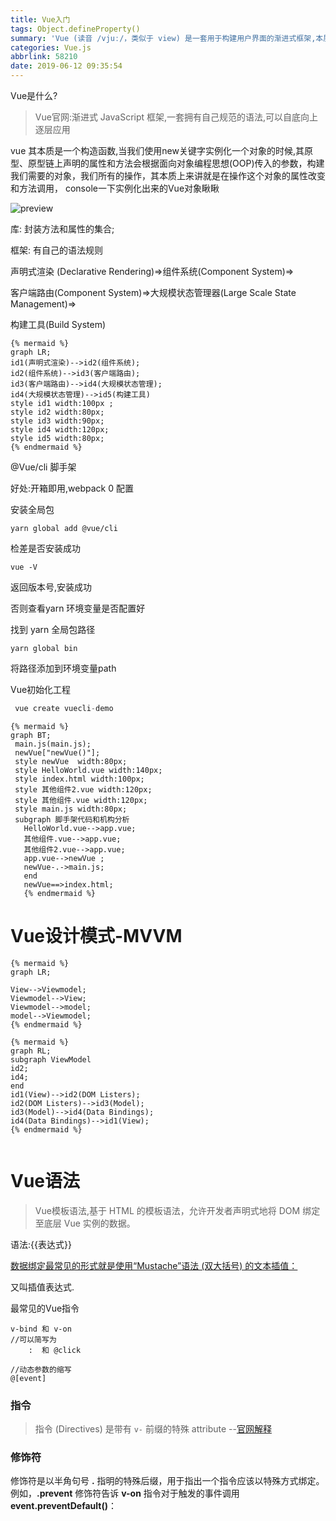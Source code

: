 ```yaml
---
title: Vue入门
tags: Object.defineProperty()
summary: 'Vue (读音 /vjuː/，类似于 view) 是一套用于构建用户界面的渐进式框架,本质是一个构造函数'
categories: Vue.js
abbrlink: 58210
date: 2019-06-12 09:35:54
---
```


Vue是什么?

> Vue官网:渐进式 JavaScript 框架,一套拥有自己规范的语法,可以自底向上逐层应用



vue 其本质是一个构造函数,当我们使用new关键字实例化一个对象的时候,其原型、原型链上声明的属性和方法会根据面向对象编程思想(OOP)传入的参数，构建我们需要的对象，我们所有的操作，其本质上来讲就是在操作这个对象的属性改变和方法调用， console一下实例化出来的Vue对象瞅瞅

![preview](https://pic1.zhimg.com/v2-e0b215d7b4a3157a10c7e90afe6366ae_720w.jpg?source=3af55fa1)

库:	封装方法和属性的集合;

框架:	有自己的语法规则

声明式渲染 (Declarative Rendering)=>组件系统(Component System)=>

客户端路由(Component System)=>大规模状态管理器(Large Scale State Management)=> 

构建工具(Build System)



```mermaid
{% mermaid %}
graph LR;
id1(声明式渲染)-->id2(组件系统);
id2(组件系统)-->id3(客户端路由);
id3(客户端路由)-->id4(大规模状态管理);
id4(大规模状态管理)-->id5(构建工具)
style id1 width:100px ;
style id2 width:80px;
style id3 width:90px;
style id4 width:120px;
style id5 width:80px;
{% endmermaid %}
```



@Vue/cli 脚手架

好处:开箱即用,webpack 0 配置



安装全局包

```
yarn global add @vue/cli
```

检差是否安装成功

```
vue -V
```

返回版本号,安装成功

否则查看yarn 环境变量是否配置好



找到 yarn  全局包路径

```
yarn global bin
```

将路径添加到环境变量path

Vue初始化工程

```js
 vue create vuecli-demo
```



```mermaid
{% mermaid %}
graph BT;
 main.js(main.js);
 newVue["newVue()"];
 style newVue  width:80px;
 style HelloWorld.vue width:140px;
 style index.html width:100px;
 style 其他组件2.vue width:120px;
 style 其他组件.vue width:120px;
 style main.js width:80px;
 subgraph 脚手架代码和机构分析
   HelloWorld.vue-->app.vue;
   其他组件.vue-->app.vue;
   其他组件2.vue-->app.vue;
   app.vue-->newVue ;
   newVue-.->main.js;
   end
   newVue==>index.html;
   {% endmermaid %}
```







# Vue设计模式-MVVM

```mermaid
{% mermaid %}
graph LR;

View-->Viewmodel;
Viewmodel-->View;
Viewmodel-->model;
model-->Viewmodel;
{% endmermaid %}
```



```mermaid
{% mermaid %}
graph RL;
subgraph ViewModel
id2;
id4;
end
id1(View)-->id2(DOM Listers);
id2(DOM Listers)-->id3(Model);
id3(Model)-->id4(Data Bindings);
id4(Data Bindings)-->id1(View);
{% endmermaid %}
```



```

```



# Vue语法

> Vue模板语法,基于 HTML 的模板语法，允许开发者声明式地将 DOM 绑定至底层 Vue 实例的数据。

语法:{{表达式}}

[数据绑定最常见的形式就是使用“Mustache”语法 (双大括号) 的文本插值： ](https://cn.vuejs.org/v2/guide/syntax.html#%E4%BD%BF%E7%94%A8-JavaScript-%E8%A1%A8%E8%BE%BE%E5%BC%8F)

又叫插值表达式.



最常见的Vue指令

```
v-bind 和 v-on   
//可以简写为
	:  和 @click

//动态参数的缩写
@[event]
```



### 指令

> 指令 (Directives) 是带有 `v-` 前缀的特殊 attribute  --[官网解释](cn.vue.js.org)



### 修饰符

修饰符是以半角句号 **.** 指明的特殊后缀，用于指出一个指令应该以特殊方式绑定。例如，**.prevent** 修饰符告诉 **v-on** 指令对于触发的事件调用 **event.preventDefault()**：











